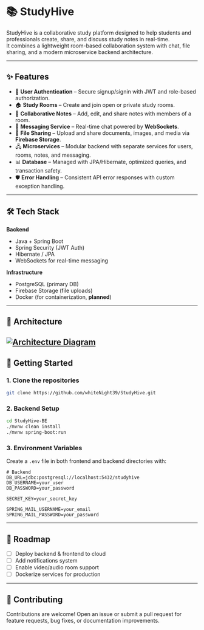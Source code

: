 # 📚 StudyHive

StudyHive is a collaborative study platform designed to help students and professionals create, share, and discuss study notes in real-time.  
It combines a lightweight room-based collaboration system with chat, file sharing, and a modern microservice backend architecture.

---

## ✨ Features

- 🔑 **User Authentication** – Secure signup/signin with JWT and role-based authorization.  
- 🏠 **Study Rooms** – Create and join open or private study rooms.  
- 📝 **Collaborative Notes** – Add, edit, and share notes with members of a room.  
- 💬 **Messaging Service** – Real-time chat powered by **WebSockets**.  
- 📂 **File Sharing** – Upload and share documents, images, and media via **Firebase Storage**.  
- 🖧 **Microservices** – Modular backend with separate services for users, rooms, notes, and messaging.  
- 📊 **Database** – Managed with JPA/Hibernate, optimized queries, and transaction safety.  
- 🛡 **Error Handling** – Consistent API error responses with custom exception handling.

---

## 🛠 Tech Stack

**Backend**
- Java + Spring Boot  
- Spring Security (JWT Auth)  
- Hibernate / JPA  
- WebSockets for real-time messaging   

**Infrastructure**
- PostgreSQL (primary DB)  
- Firebase Storage (file uploads)  
- Docker (for containerization, **planned**)  

---

## 📐 Architecture

[![Architecture Diagram](https://dbdiagram.io/api/file/68a03ede1d75ee360ad3aec2)](https://dbdiagram.io/d/68a03ede1d75ee360ad3aec2)
---

## 🚀 Getting Started

### 1. Clone the repositories

```bash
git clone https://github.com/whiteNight39/StudyHive.git
````

### 2. Backend Setup

```bash
cd StudyHive-BE
./mvnw clean install
./mvnw spring-boot:run
```

### 3. Environment Variables

Create a `.env` file in both frontend and backend directories with:

```
# Backend
DB_URL=jdbc:postgresql://localhost:5432/studyhive
DB_USERNAME=your_user
DB_PASSWORD=your_password

SECRET_KEY=your_secret_key

SPRING_MAIL_USERNAME=your_email
SPRING_MAIL_PASSWORD=your_password
```

---

## 📌 Roadmap

* [ ] Deploy backend & frontend to cloud
* [ ] Add notifications system
* [ ] Enable video/audio room support
* [ ] Dockerize services for production

---

## 🤝 Contributing

Contributions are welcome!
Open an issue or submit a pull request for feature requests, bug fixes, or documentation improvements.
